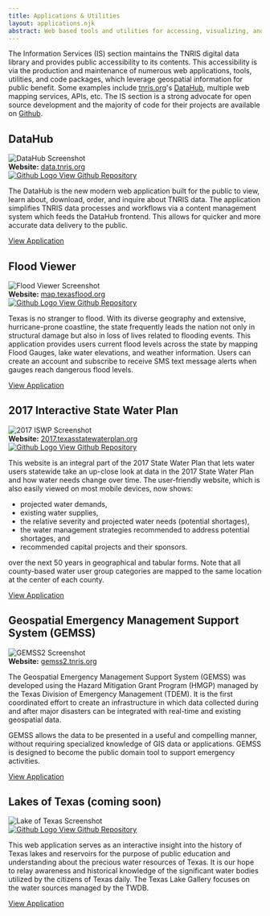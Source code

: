 ```yaml
---
title: Applications & Utilities
layout: applications.njk
abstract: Web based tools and utilities for accessing, visualizing, and interacting with geospatial information.
---
```


The Information Services (IS) section maintains the TNRIS digital data library and provides public accessibility to its contents. This accessibility is via the production and maintenance of numerous web applications, tools, utilities, and code packages, which leverage geospatial information for public benefit. Some examples include <a href="https://tnris.org">tnris.org</a>&#39;s <a href="https://data.tnris.org">DataHub</a>, multiple web mapping services, APIs, etc. The IS section is a strong advocate for open source development and the majority of code for their projects are available on <a href="https://github.com/TNRIS/" target="github">Github</a>.

<h2>DataHub</h2>
<img src="https://tnris-org-static.s3.amazonaws.com/images/dataHub.png" class="img-responsive" alt="DataHub Screenshot" title="data.tnris.org"/>
<div class="well well-bg link-well row">
    <div class="col-md-6"><strong>Website:</strong> <a href="https://data.tnris.org" title="data.tnris.org" target="app">data.tnris.org</a></div>
   <div class="col-md-6"> <a href="https://github.com/TNRIS/dataHub" target="github">
         <img src="https://tnris-org-static.s3.amazonaws.com/images/github.svg" class="github-logo" title="DataHub Github Repo" alt="Github Logo" /> View Github Repository
       </a></div>
</div>
    <p>
      The DataHub is the new modern web application built for the public to view, learn about, download, order, and inquire about TNRIS data. The application simplifies TNRIS data processes and workflows via a content management system which feeds the DataHub frontend. This allows for quicker and more accurate data delivery to the public.
    </p>
    <p>
<a class="btn btn-tnris btn-lg" href="https://data.tnris.org" target="app"> View Application</a></p>

<h2>Flood Viewer</h2>
<img src="https://tnris-org-static.s3.amazonaws.com/images/flood.png" class="img-responsive" alt="Flood Viewer Screenshot" title="map.texasflood.org"/>
<div class="well well-bg link-well row">
    <div class="col-md-6"><strong>Website:</strong> <a href="https://map.texasflood.org" title="map.texasflood.org" target="app">map.texasflood.org</a></div>
   <div class="col-md-6"> <a href="https://github.com/TNRIS/flood" target="github">
         <img src="https://tnris-org-static.s3.amazonaws.com/images/github.svg" class="github-logo" title="Flood Viewer Github Repo" alt="Github Logo" /> View Github Repository
       </a></div>
</div>
    <p>
      Texas is no stranger to flood. With its diverse geography and extensive, hurricane-prone coastline, the state frequently leads the nation not only in structural damage but also in loss of lives related to flooding events. This application provides users current flood levels across the state by mapping Flood Gauges, lake water elevations, and weather information. Users can create an account and subscribe to receive SMS text message alerts when gauges reach dangerous flood levels.
    </p>
    <p>
<a class="btn btn-tnris btn-lg" href="https://map.texasflood.org" target="app"> View Application</a></p>

<h2>2017 Interactive State Water Plan</h2>
<img src="https://tnris-org-static.s3.amazonaws.com/images/iswp2017.png" class="img-responsive" alt="2017 ISWP Screenshot" title="2017.texasstatewaterplan.org"/>
<div class="well well-bg link-well row">
    <div class="col-md-6"><strong>Website:</strong> <a href="https://2017.texasstatewaterplan.org" title="2017.texasstatewaterplan.org" target="app">2017.texasstatewaterplan.org</a></div>
    <div class="col-md-6"><a href="https://github.com/TNRIS/iswp2017" target="github">
          <img src="https://tnris-org-static.s3.amazonaws.com/images/github.svg" class="github-logo" title="2017 ISWP Github Repo" alt="Github Logo" /> View Github Repository
        </a></div>
</div>
    <p>
      This website is an integral part of the 2017 State Water Plan that lets water users statewide take an up-close look at data in the 2017 State Water Plan and how water needs change over time. The user-friendly website, which is also easily viewed on most mobile devices, now shows:
    </p>
    <ul>
      <li>projected water demands,</li>
      <li>existing water supplies,</li>
      <li>the relative severity and projected water needs (potential shortages),</li>
      <li>the water management strategies recommended to address potential shortages, and</li>
      <li>recommended capital projects and their sponsors.</li>
    </ul>
    <p>
      over the next 50 years in geographical and tabular forms. Note that all county-based water user group categories are mapped to the same location at the center of each county.
    </p>
    <p>
<a class="btn btn-tnris btn-lg" href="https://2017.texasstatewaterplan.org" target="app"> View Application</a>
</p>

<h2>Geospatial Emergency Management Support System (GEMSS)</h2>
<img src="https://tnris-org-static.s3.amazonaws.com/images/gemss2.png" class="img-responsive" alt="GEMSS2 Screenshot" title="gemss2.tnris.org"/>
<div class="well well-bg link-well row">
    <div class="col-md-6"><strong>Website:</strong> <a href="https://gemss2.tnris.org/" title="gemss2.tnris.org" target="app">gemss2.tnris.org</a></div>
</div>
    <p>
      The Geospatial Emergency Management Support System (GEMSS) was developed using the Hazard Mitigation Grant Program (HMGP) managed by the Texas Division of Emergency Management (TDEM). It is the first coordinated effort to create an infrastructure in which data collected during and after major disasters can be integrated with real-time and existing geospatial data.
    </p>
    <p>
      GEMSS allows the data to be presented in a useful and compelling manner, without requiring specialized knowledge of GIS data or applications. GEMSS is designed to become the public domain tool to support emergency activities.
    </p>
    <p>
<a class="btn btn-tnris btn-lg" href="https://gemss2.tnris.org/" target="app"> View Application</a>
</p>

<h2>Lakes of Texas (coming soon)</h2>
<img src="https://tnris-org-static.s3.amazonaws.com/images/lakegallery.png" class="img-responsive screenshot" alt="Lake of Texas Screenshot" title="lake-gallery.tnris.org"/>
<div class="well well-bg link-well row">
    <div class="col-md-6"><a href="https://github.com/TNRIS/lake-gallery" target="github">
          <img src="https://tnris-org-static.s3.amazonaws.com/images/github.svg" class="github-logo" title="Lake Gallery Github Repo" alt="Github Logo" /> View Github Repository
        </a></div>
  <!-- <div class="col-md-6"> <strong>Website:</strong>
    <a href="https://lake-gallery.tnris.org/" title="lake-gallery.tnris.org" target="app">lake-gallery.tnris.org</a>
  </div> -->
</div>
    <p>
    This web application serves as an interactive insight into the history of Texas lakes and reservoirs for the purpose of public education and understanding about the precious water resources of Texas. It is our hope to relay awareness and historical knowledge of the significant water bodies utilized by the citizens of Texas daily. The Texas Lake Gallery focuses on the water sources managed by the TWDB.
    </p> <p>
<a class="btn btn-tnris btn-lg disabled" href="https://lake-gallery.tnris.org/" target="app"> View Application</a>
</p>
